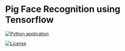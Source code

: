 # Pig Face Recognition using Tensorflow

[![Python application](https://github.com/hurschler/pig-face-recognition/actions/workflows/python-app.yml/badge.svg)](https://github.com/hurschler/pig-face-recognition/actions/workflows/python-app.yml)

[![License](https://img.shields.io/badge/License-Apache%202.0-blue.svg)](https://opensource.org/licenses/Apache-2.0)

